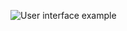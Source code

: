 ![User interface example](https://raw.githubusercontent.com/trieschlab/PymoNNto/Images/Partition_Tab.png)